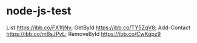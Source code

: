 # node-js-test

List https://ibb.co/FX1fjNv; GetById https://ibb.co/TY5ZqV8; Add-Contact
https://ibb.co/mBsJPvL; RemoveById https://ibb.co/CwKqpz9
